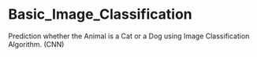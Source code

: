 # Basic_Image_Classification
Prediction whether the Animal is a Cat or a Dog using Image Classification Algorithm. (CNN)
